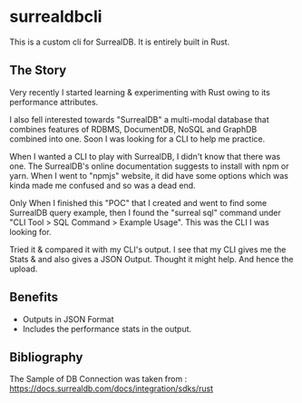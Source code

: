 # surrealdbcli
This is a custom cli for SurrealDB.
It is entirely built in Rust.

## The Story
Very recently I started learning & experimenting with Rust owing to its performance attributes.

I also fell interested towards "SurrealDB" a multi-modal database that combines features of RDBMS, DocumentDB, NoSQL and GraphDB combined into one.
Soon I was looking for a CLI to help me practice. 

When I wanted  a CLI to play with SurrealDB, I didn't know that there was one.
The SurrealDB's online documentation suggests to install with npm or yarn.
When I went to "npmjs" website, it did have some options which was kinda made me confused and so was a dead end.

Only When I finished this "POC" that I created and went to find some SurrealDB query example, then I found the "surreal sql" command under "CLI Tool > SQL Command > Example Usage". This was the CLI I was looking for.

Tried it & compared it with my CLI's output.
I see that my CLI gives me the Stats & and also gives a JSON Output.
Thought it might help. And hence the upload.

## Benefits
* Outputs in JSON Format
* Includes the performance stats in the output.


## Bibliography
The Sample of DB Connection was taken from : https://docs.surrealdb.com/docs/integration/sdks/rust

